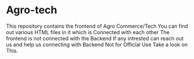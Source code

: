 # Agro-tech
This repository contains the frontend of Agro Commerce/Tech 
You can find out various HTML files in it which is Connected with each other
The frontend is not connected with the Backend
If any intrested can reach out us and help us connecting with Backend
Not for Official Use 
Take a look on This.
